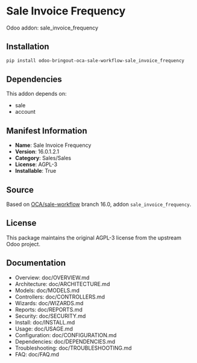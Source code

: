 # Sale Invoice Frequency

Odoo addon: sale_invoice_frequency

## Installation

```bash
pip install odoo-bringout-oca-sale-workflow-sale_invoice_frequency
```

## Dependencies

This addon depends on:
- sale
- account

## Manifest Information

- **Name**: Sale Invoice Frequency
- **Version**: 16.0.1.2.1
- **Category**: Sales/Sales
- **License**: AGPL-3
- **Installable**: True

## Source

Based on [OCA/sale-workflow](https://github.com/OCA/sale-workflow) branch 16.0, addon `sale_invoice_frequency`.

## License

This package maintains the original AGPL-3 license from the upstream Odoo project.

## Documentation

- Overview: doc/OVERVIEW.md
- Architecture: doc/ARCHITECTURE.md
- Models: doc/MODELS.md
- Controllers: doc/CONTROLLERS.md
- Wizards: doc/WIZARDS.md
- Reports: doc/REPORTS.md
- Security: doc/SECURITY.md
- Install: doc/INSTALL.md
- Usage: doc/USAGE.md
- Configuration: doc/CONFIGURATION.md
- Dependencies: doc/DEPENDENCIES.md
- Troubleshooting: doc/TROUBLESHOOTING.md
- FAQ: doc/FAQ.md
